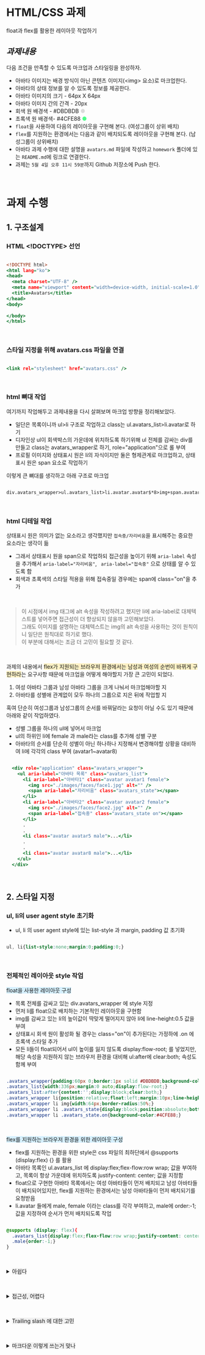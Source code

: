 # HTML/CSS 과제
float과 flex를 활용한 레이아웃 작업하기

## _과제내용_
다음 조건을 만족할 수 있도록 마크업과 스타일링을 완성하자.

- 아바타 이미지는 배경 방식이 아닌 콘텐츠 이미지(\<img\> 요소)로 마크업한다.
- 아바타의 상태 정보를 알 수 있도록 정보를 제공한다.
- 아바타 이미지의 크기 - 64px X 64px
- 아바타 이미지 간의 간격 - 20px
- 회색 원 배경색 - #DBDBDB <span style="color:#dbdbdb;">●</span>
- 초록색 원 배경색- #4CFE88 <span style="color:#4CFE88;">●</span>
- `float`을 사용하여 다음의 레이아웃을 구현해 본다. (여성그룹이 상위 배치)
- `flex`를 지원하는 환경에서는 다음과 같이 배치되도록 레이아웃을 구현해 본다. (남성그룹이 상위배치)
- 아바타 과제 수행에 대한 설명을 `avatars.md` 파일에 작성하고 `homework` 폴더에 있는 `README.md`에 링크로 연결한다.
- 과제는 `5월 4일 오후 11시 59분`까지 Github 저장소에 Push 한다.

&nbsp;


# 과제 수행
## 1. 구조설계
### HTML <!DOCTYPE> 선언

```html:avatars.html

<!DOCTYPE html>
<html lang="ko">
<head>
  <meta charset="UTF-8" />
  <meta name="viewport" content="width=device-width, initial-scale=1.0" />
  <title>Avatars</title>
</head>
<body>
  
</body>
</html>
```
&nbsp;



### 스타일 지정을 위해 avatars.css 파일을 연결
```html:avatars.html

<link rel="stylesheet" href="avatars.css" />
```
&nbsp;

### html 뼈대 작업
여기까지 작업해두고 과제내용을 다시 살펴보며 마크업 방향을 정리해보았다.

- 일단은 목록이니까 ul>li 구조로 작업하고 class는 ul.avatars_list>li.avatar로 하기
- 디자인상 ul이 회색박스의 가운데에 위치하도록 하기위해 ul 전체를 감싸는 div를 만들고 class는 avatars_wrapper로 하기,  role="application"으로 롤 부여
- 프로필 이미지와 상태표시 원은 li의 자식이지만 둘은 형제관계로 마크업하고, 상태표시 원은 span 요소로 작업하기

이렇게 큰 뼈대를 생각하고 아래 구조로 마크업 
```html:avatars.html

div.avatars_wrapper>ul.avatars_list>li.avatar.avatar$*8>img+span.avatars_state
```
&nbsp;

### html 디테일 작업
상태표시 원은 의미가 없는 요소라고 생각했지만 `접속중/자리비움`을 표시해주는 중요한 요소라는 생각이 듦
- 그래서 상태표시 원을 span으로 작업하되 접근성을 높이기 위해 `aria-label` 속성을 추가해서 `aria-label="자리비움"`, ` aria-label="접속중"` 으로 상태를 알 수 있도록 함
- 회색과 초록색의 스타일 적용을 위해 접속중일 경우에는 span에 class="on"을 추가

&nbsp;

> 이 시점에서 img 태그에 alt 속성을 작성하려고 했지만 li에 aria-label로 대체텍스트를 넣어주면 접근성이 더 향상되지 않을까 고민해보았다.  
> 그래도 이미지를 설명하는 대체텍스트는 img의 alt 속성을 사용하는 것이 원칙이니 일단은 원칙대로 하기로 했다.  
> 이 부분에 대해서는 조금 더 고민이 필요할 것 같다.

&nbsp;

과제의 내용에서 <span style="background-color:#fef1c5;">flex가 지원되는 브라우저 환경에서는 남성과 여성의 순번이 바뀌게 구현하라</span>는 요구사항 때문에 마크업을 어떻게 해야할지 가장 큰 고민이 되었다.
1. 여성 아바타 그룹과 남성 아바타 그룹을 크게 나눠서 마크업해야할 지
2. 아바타를 성별애 관계없이 모두 하나의 그룹으로 지은 뒤에 작업할 지

혹여 단순히 여성그룹과 남성그룹의 순서를 바꿔달라는 요청이 아닐 수도 있기 때문에 아래와 같이 작업하였다.
- 성별 그룹을 하나의 ul에 넣어서 마크업
- ul의 하위인 li에 female 과 male라는 class를 추가해 성별 구분
- 아바타의 순서를 단순히 성별이 아닌 하나하나 지정해서 변경해야할 상황을 대비하여 li에 각각의 class 부여 (avatar1~avatar8)

```html:avatars.html

  <div role="application" class="avatars_wrapper">
    <ul aria-label="아바타 목록" class="avatars_list">
      <li aria-label="아바타1" class="avatar avatar1 female">
        <img src="./images/faces/face1.jpg" alt="" />
        <span aria-label="자리비움" class="avatars_state"></span>
      </li>      
      <li aria-label="아바타2" class="avatar avatar2 female">
        <img src="./images/faces/face2.jpg" alt="" />
        <span aria-label="접속중" class="avatars_state on"></span>
      </li>
      .
      .
      <li class="avatar avatar5 male">...</li>
      .
      .
      <li class="avatar avatar8 male">...</li>
    </ul>
  </div>
```




&nbsp;

## 2. 스타일 지정
### ul, li의 user agent style 초기화
- ul, li 의 user agent style에 있는 list-style 과 margin, padding 값 초기화  
```css:avatars.css

ul, li{list-style:none;margin:0;padding:0;}
```
&nbsp;

### 전체적인 레이아웃 style 작업
<span style="background-color:#d6f0ff;">float을 사용한 레이아웃 구성</span>
- 목록 전체를 감싸고 있는 div.avatars_wrapper 에 style 지정
- 먼저 li를 float으로 배치하는 기본적인 레이아웃을 구현함
- img를 감싸고 있는 li의 높이값이 딱맞게 떨어지지 않아 li에 line-height:0.5 값을 부여
- 상태표시 회색 원이 활성화 될 경우는 class="on"이 추가된다는 가정하에 .on 에 초록색 스타일 추가
- 모든 li들이 float되어서 ul이 높이를 잃지 않도록 display:flow-root; 를 넣었지만, 해당 속성을 지원하지 않는 브라우저 환경을 대비해 ul:after에 clear:both; 속성도 함께 부여
```css:avatars.css

.avatars_wrapper{padding:60px 0;border:1px solid #DBDBDB;background-color:#fbfbfb;}
.avatars_list{width:336px;margin:0 auto;display:flow-root;}
.avatars_list:after{content:'';display:block;clear:both;}
.avatars_wrapper li{position:relative;float:left;margin:10px;line-height:0.5;}
.avatars_wrapper li img{width:64px;border-radius:50%;}
.avatars_wrapper li .avatars_state{display:block;position:absolute;bottom:0px;right:0px;width:16px;height:16px;background-color:#DBDBDB;border:1px solid #fff;border-radius:50%;}
.avatars_wrapper li .avatars_state.on{background-color:#4CFE88;}
```
&nbsp;


<span style="background-color:#d6f0ff;">flex를 지원하는 브라우저 환경을 위한 레이아웃 구성</span>
- flex를 지원하는 환경을 위한 style은 css 파일의 최하단에서 @supports (display:flex) {} 를 활용
- 아바타 목록인 ul.avatars_list 에 display:flex;flex-flow:row wrap; 값을 부여하고, 목록이 항상 가운데에 위치하도록 justify-content: center; 값을 지정함
- float으로 구현한 아바타 목록에서는 여성 아바타들이 먼저 배치되고 남성 아바타들이 배치되어있지만, flex를 지원하는 환경에서는 남성 아바타들이 먼저 배치되기를 요청받음
- li.avatar 들에게 male, female 이라는 class를 각각 부여하고, male에 order:-1; 값을 지정하여 순서가 먼저 배치되도록 작업

```css:avatars.css

@supports (display: flex){
  .avatars_list{display:flex;flex-flow:row wrap;justify-content: center;}
  .male{order:-1;}
}
```


&nbsp;
<details>
<summary><span style="background-color:#f1f1f1;">아쉽다</span></summary>
클라이언트(슬비쌤)의 요청사항을 확실하게 물어보았다면 이렇게 다양한 상황을 대비할 필요가 없었을텐데, 다소 아쉬운 부분이 있다. 이런 부분은 반성하자.
</details>



&nbsp;
<details>
<summary><span style="background-color:#f1f1f1;">접근성, 어렵다</span></summary>
접근성에 대한 고민은 html을 처음 접했을 때부터 많이 했다고 생각했는데, 슬비쌤 수업을 들으면서 그동안 고민만 하고 찾아보는 행위는 하지 않았구나, 라는걸 절실히 느꼈다. 이 과제를 통해 접근성이 조금이라도 더 향상된 코드를 짤 수 있게 되지 않았을까 돌아보게 되었다.
</details>

&nbsp;

<details>
<summary><span style="background-color:#f1f1f1;">Trailing slash 에 대한 고민</span></summary>
웹표준 검사를 해보았더니 <span style="background-color:#fef0ff;">void 요소의 후행 슬래시는 아무런 효과가 없으며 따옴표가 없는 속성 값과 잘못 상호 작용 합니다 .</span> 라고 적혀있어서 안 넣는게 나은가하는 고민을 해보았다. 선생님께서 자유롭게 선택하라고 하셨으니 앞으로는 마음 편한대로 해보아야겠다.
</details>


&nbsp;

<details>
<summary><span style="background-color:#f1f1f1;">마크다운 이렇게 쓰는거 맞나</span></summary>
너무 구구절절 적고 있는 것 같은데, 말이 맣은 성향이 또 이렇게 드러난다. 선생님 과제검사하시기 힘드시겠다.😅
</details>